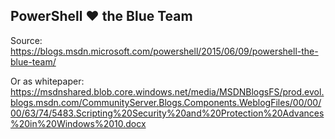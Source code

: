 ## PowerShell ♥ the Blue Team

Source:
https://blogs.msdn.microsoft.com/powershell/2015/06/09/powershell-the-blue-team/

Or as whitepaper:
https://msdnshared.blob.core.windows.net/media/MSDNBlogsFS/prod.evol.blogs.msdn.com/CommunityServer.Blogs.Components.WeblogFiles/00/00/00/63/74/5483.Scripting%20Security%20and%20Protection%20Advances%20in%20Windows%2010.docx
